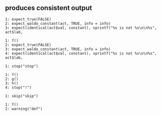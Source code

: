 ## produces consistent output

    1: expect_true(FALSE)
    2: expect_waldo_constant(act, TRUE, info = info)
    3: expect(identical(act$val, constant), sprintf("%s is not %s\n\n%s", act$lab,
    
    1: f()
    2: expect_true(FALSE)
    3: expect_waldo_constant(act, TRUE, info = info)
    4: expect(identical(act$val, constant), sprintf("%s is not %s\n\n%s", act$lab,
    
    1: stop("stop")
    
    1: f()
    2: g()
    3: h()
    4: stop("!")
    
    1: skip("skip")
    
    1: f()
    2: warning("def")
    

